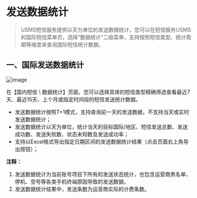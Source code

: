 # 发送数据统计



> USMS短信服务提供以天为单位的发送数据统计，您可以在短信服务USMS的国际短信菜单页，选择“数据统计”二级菜单，支持按照短信类型、统计周期等维度来查询国际短信统计数据。



## 一、国际发送数据统计

![image](D:/MyCloud/GitHub/usms/images/guide/5005/513/短信服务USMS_发送数据统计_国际短信_01.png)

在【国内短信 \ 数据统计】页面，您可以选择具体的短信类型精确筛选查看最近7天、最近15天、上个月或指定时间段的短信发送统计数据。

- 发送数据统计按照T+1模式，支持查询前一天的发送数据，不支持当天或实时发送数据统计；
- 发送数据统计以天为单位，统计当天的目标国际/地区、短信发送总数、发送成功数、发送失败数、状态未知数及发送成功率；
- 支持以Excel格式导出指定日期区间的发送数据统计结果（点击页面右上角导出按钮）；



**注释：**

1. 发送数据统计为当前账号项目下所有的发送状态统计，也包含运营商黑名单、停机、空号等各类手机终端原因导致的发送数据。
2. 发送数据统计结果中，发送条数为运营商实际的计费条数。

